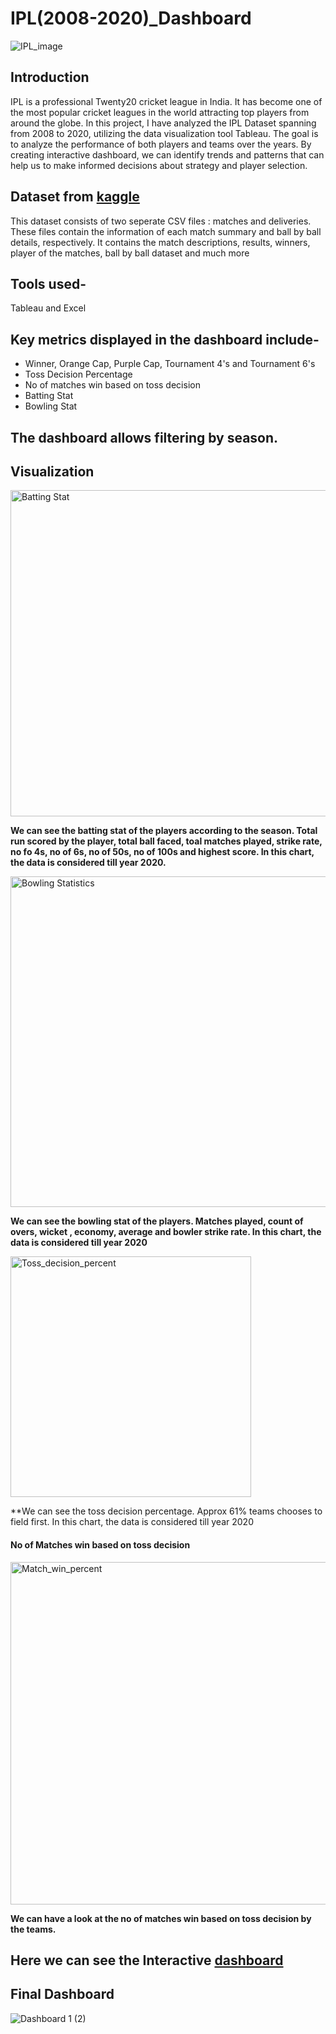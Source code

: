 # IPL(2008-2020)_Dashboard

![IPL_image](https://github.com/ishita9988/IPL_Dashboard/assets/129153274/5d202111-2756-4792-8950-4f512a79fe7d)


## Introduction

IPL is a professional Twenty20 cricket league in India. It has become one of the most popular cricket leagues in the world attracting top players from around the globe. In this project, I have analyzed the IPL Dataset spanning from 2008 to 2020, utilizing the data visualization tool Tableau. The goal is to analyze the performance of both players and teams over the years. By creating interactive dashboard, we can identify trends and patterns that can help us to make informed decisions about strategy and player selection.


## Dataset from [kaggle](https://www.kaggle.com/code/pranjalverma08/detailed-analysis-of-ipl-data-2008-2020/data)

This dataset consists of two seperate CSV files : matches and deliveries. These files contain the information of each match summary and ball by ball details, respectively.
It contains the match descriptions, results, winners, player of the matches, ball by ball dataset and much more

## Tools used-

Tableau and Excel

## Key metrics displayed in the dashboard include-

* Winner, Orange Cap, Purple Cap, Tournament 4's and Tournament 6's
* Toss Decision Percentage
* No of matches win based on toss decision
* Batting Stat
* Bowling Stat

## The dashboard allows filtering by season.

## Visualization


<img width="522" alt="Batting Stat" src="https://github.com/ishita9988/IPL_Dashboard/assets/129153274/ec2552f1-32ed-460d-819e-22f12ce5f00d">

**We can see the batting stat of the players according to the season. Total run scored by the player, total ball faced, toal matches played, strike rate, no fo 4s, no of 6s, no of 50s, no of 100s and highest score. In this chart, the data is considered till year 2020.** 



<img width="529" alt="Bowling Statistics" src="https://github.com/ishita9988/IPL_Dashboard/assets/129153274/b9142797-5a27-4947-9f46-0c46f5f8e33f">

**We can see the bowling stat of the players. Matches played, count of overs, wicket , economy, average and bowler strike rate. In this chart, the data is considered till year 2020**



<img width="385" alt="Toss_decision_percent" src="https://github.com/ishita9988/IPL_Dashboard/assets/129153274/30aa18c7-e1d5-4236-b1d0-a706cc0c4d7b">

**We can see the toss decision percentage. Approx 61% teams chooses to field first. In this chart, the data is considered till year 2020


#### No of Matches win based on toss decision


<img width="548" alt="Match_win_percent" src="https://github.com/ishita9988/IPL_Dashboard/assets/129153274/d37078bc-4cab-4e16-b205-31d73883537e">

**We can have a look at the no of matches win based on toss decision by the teams.**

## Here we can see the Interactive [dashboard](https://public.tableau.com/app/profile/tableau7010)

## Final Dashboard


![Dashboard 1 (2)](https://github.com/ishita9988/IPL_Dashboard/assets/129153274/ec1c1616-02f6-4126-830f-0488b28f5a31)






